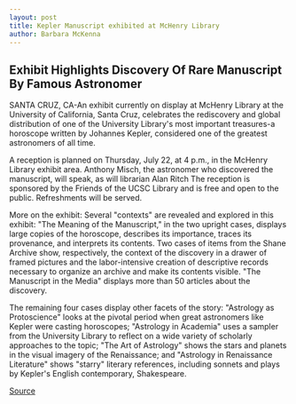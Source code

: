 ```yaml
---
layout: post
title: Kepler Manuscript exhibited at McHenry Library
author: Barbara McKenna
---
```


## Exhibit Highlights Discovery Of Rare Manuscript By Famous Astronomer

SANTA CRUZ, CA-An exhibit currently on display at McHenry Library at the University of California, Santa Cruz, celebrates the rediscovery and global distribution of one of the University Library's most important treasures-a horoscope written by Johannes Kepler, considered one of the greatest astronomers of all time.

A reception is planned on Thursday, July 22, at 4 p.m., in the McHenry Library exhibit area. Anthony Misch, the astronomer who discovered the manuscript, will speak, as will librarian Alan Ritch The reception is sponsored by the Friends of the UCSC Library and is free and open to the public. Refreshments will be served.

More on the exhibit: Several "contexts" are revealed and explored in this exhibit: "The Meaning of the Manuscript," in the two upright cases, displays large copies of the horoscope, describes its importance, traces its provenance, and interprets its contents. Two cases of items from the Shane Archive show, respectively, the context of the discovery in a drawer of framed pictures and the labor-intensive creation of descriptive records necessary to organize an archive and make its contents visible. "The Manuscript in the Media" displays more than 50 articles about the discovery.

The remaining four cases display other facets of the story: "Astrology as Protoscience" looks at the pivotal period when great astronomers like Kepler were casting horoscopes; "Astrology in Academia" uses a sampler from the University Library to reflect on a wide variety of scholarly approaches to the topic; "The Art of Astrology" shows the stars and planets in the visual imagery of the Renaissance; and "Astrology in Renaissance Literature" shows "starry" literary references, including sonnets and plays by Kepler's English contemporary, Shakespeare.

[Source](http://www1.ucsc.edu/news_events/press_releases/archive/99-00/07-99/kepler_exhibit_at_McHenry.htm "Permalink to Kepler Manuscript exhibited at McHenry Library")
